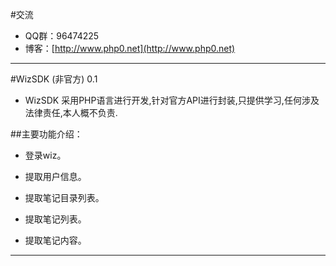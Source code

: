 #交流
* QQ群：96474225
* 博客：[http://www.php0.net](http://www.php0.net)

----
#WizSDK (非官方) 0.1 
* WizSDK 采用PHP语言进行开发,针对官方API进行封装,只提供学习,任何涉及法律责任,本人概不负责.

##主要功能介绍：
* 登录wiz。

* 提取用户信息。

* 提取笔记目录列表。

* 提取笔记列表。

* 提取笔记内容。
---
##